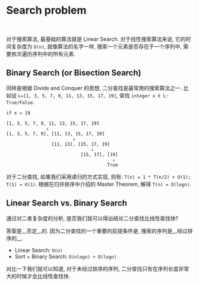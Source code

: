 # Search problem

<br>

对于搜索算法, 最基础的算法就是 Linear Search.
对于线性搜索算法来说, 它的时间复杂度为 `O(n)`,
就像算法的名字一样, 搜索一个元素是否存在于一个序列中, 需要依次遍历序列中的所有元素.

## Binary Search (or Bisection Search)

同样是根据 Divide and Conquer 的思想, 二分查找是最常用的搜索算法之一.
比如设 `L=[1, 3, 5, 7, 9, 11, 13, 15, 17, 19]`, 查找 `integer x ∈ L: True/False`.

```
if x = 19

[1, 3, 5, 7, 9, 11, 13, 15, 17, 19]
               ↓
[1, 3, 5, 7, 9], [11, 13, 15, 17, 19]
                         ↓
                 [11, 13], [15, 17, 19]
                                ↓
                            [15, 17], [19]
                                        ↓
                                      True
```

对于二分查找, 如果我们采用递归的方式实现, 则有:
`T(n) = 1 * T(n/2) + O(1); T(1) = O(1)`.
根据在归并排序中介绍的 Master Theorem, 解得 `T(n) = O(logn)`.

## Linear Search vs. Binary Search

通过对二者复杂度的分析, 是否我们就可以得出结论二分查找比线性查找快?

答案是__否定__的. 因为二分查找的一个重要的前提条件是, 搜索的序列是__经过排序的__.

- Linear Search: `O(n)`
- Sort + Binary Search: `O(nlogn) + O(logn)`

对比一下我们就可以知道,
对于未经过排序的序列, 二分查找只有在序列长度非常大的时候才会比线性查找快.

